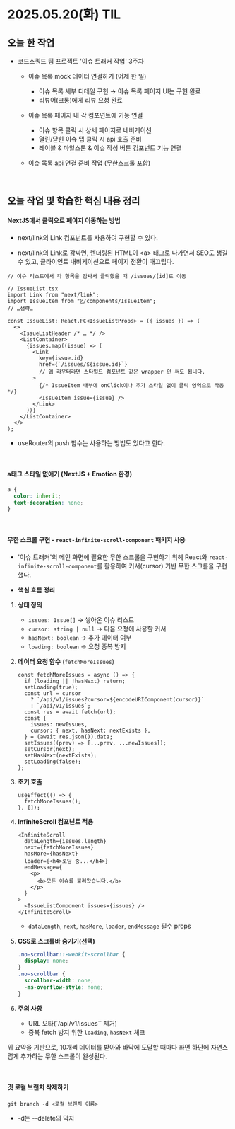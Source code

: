 # 2025.05.20(화) TIL

## 오늘 한 작업

- 코드스쿼드 팀 프로젝트 '이슈 트래커 작업' 3주차

  - 이슈 목록 mock 데이터 연결하기 (어제 한 일)

    - 이슈 목록 세부 디테일 구현 → 이슈 목록 페이지 UI는 구현 완료
    - 리뷰어(크롱)에게 리뷰 요청 완료

  - 이슈 목록 페이지 내 각 컴포넌트에 기능 연결
    - 이슈 항목 클릭 시 상세 페이지로 네비게이션
    - 열린/닫힌 이슈 탭 클릭 시 api 호출 준비
    - 레이블 & 마일스톤 & 이슈 작성 버튼 컴포넌트 기능 연결
  - 이슈 목록 api 연결 준비 작업 (무한스크롤 포함)
  <!-- - 로그인/회원가입 UI 구현 -->

<br/>

## 오늘 작업 및 학습한 핵심 내용 정리

#### NextJS에서 클릭으로 페이지 이동하는 방법

- next/link의 Link 컴포넌트를 사용하여 구현할 수 있다.

- next/link의 Link로 감싸면, 렌더링된 HTML이 \<a> 태그로 나가면서 SEO도 챙길 수 있고, 클라이언트 내비게이션으로 페이지 전환이 매끄럽다.

```tsx
// 이슈 리스트에서 각 항목을 감싸서 클릭했을 때 /issues/[id]로 이동

// IssueList.tsx
import Link from "next/link";
import IssueItem from "@/components/IssueItem";
// …생략…

const IssueList: React.FC<IssueListProps> = ({ issues }) => (
  <>
    <IssueListHeader /* … */ />
    <ListContainer>
      {issues.map((issue) => (
        <Link
          key={issue.id}
          href={`/issues/${issue.id}`}
          // 앱 라우터라면 스타일드 컴포넌트 같은 wrapper 안 써도 됩니다.
        >
          {/* IssueItem 내부에 onClick이나 추가 스타일 없이 클릭 영역으로 작동 */}
          <IssueItem issue={issue} />
        </Link>
      ))}
    </ListContainer>
  </>
);
```

- useRouter의 push 함수는 사용하는 방법도 있다고 한다.

<br/>

#### a태그 스타일 없애기 (NextJS + Emotion 환경)

```css
a {
  color: inherit;
  text-decoration: none;
}
```

<br/>

#### 무한 스크롤 구현 - `react-infinite-scroll-component` 패키지 사용

- '이슈 트래커'의 메인 화면에 필요한 무한 스크롤을 구현하기 위헤
  React와 `react-infinite-scroll-component`를 활용하여 커서(cursor) 기반 무한 스크롤을 구현했다.

- **핵심 흐름 정리**

1. **상태 정의**

   - `issues: Issue[]` → 쌓아온 이슈 리스트
   - `cursor: string | null` → 다음 요청에 사용할 커서
   - `hasNext: boolean` → 추가 데이터 여부
   - `loading: boolean` → 요청 중복 방지

2. **데이터 요청 함수** (`fetchMoreIssues`)

   ```tsx
   const fetchMoreIssues = async () => {
     if (loading || !hasNext) return;
     setLoading(true);
     const url = cursor
       ? `/api/v1/issues?cursor=${encodeURIComponent(cursor)}`
       : `/api/v1/issues`;
     const res = await fetch(url);
     const {
       issues: newIssues,
       cursor: { next, hasNext: nextExists },
     } = (await res.json()).data;
     setIssues((prev) => [...prev, ...newIssues]);
     setCursor(next);
     setHasNext(nextExists);
     setLoading(false);
   };
   ```

3. **초기 호출**

   ```tsx
   useEffect(() => {
     fetchMoreIssues();
   }, []);
   ```

4. **InfiniteScroll 컴포넌트 적용**

   ```tsx
   <InfiniteScroll
     dataLength={issues.length}
     next={fetchMoreIssues}
     hasMore={hasNext}
     loader={<h4>로딩 중...</h4>}
     endMessage={
       <p>
         <b>모든 이슈를 불러왔습니다.</b>
       </p>
     }
   >
     <IssueListComponent issues={issues} />
   </InfiniteScroll>
   ```

   - `dataLength`, `next`, `hasMore`, `loader`, `endMessage` 필수 props

5. **CSS로 스크롤바 숨기기(선택)**

   ```css
   .no-scrollbar::-webkit-scrollbar {
     display: none;
   }
   .no-scrollbar {
     scrollbar-width: none;
     -ms-overflow-style: none;
   }
   ```

6. **주의 사항**

   - URL 오타(\`/api/v1/issues\`\` 제거)
   - 중복 fetch 방지 위한 `loading`, `hasNext` 체크

위 요약을 기반으로, 10개씩 데이터를 받아와 바닥에 도달할 때마다 화면 하단에 자연스럽게 추가하는 무한 스크롤이 완성된다.

<br/>

#### 깃 로컬 브랜치 삭제하기

```
git branch -d <로컬 브랜치 이름>
```

- -d는 --delete의 약자

<br/>
